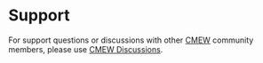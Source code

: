 [(C) Crown Copyright 2025, Met Office.]: #
[The LICENSE.md file contains full licensing details.]: #


# Support

For support questions or discussions with other [CMEW][cmew] community members,
 please use [CMEW Discussions][cmew-discussions].

[cmew]: https://github.com/MetOffice/CMEW
[cmew-discussions]: https://github.com/MetOffice/CMEW/discussions
